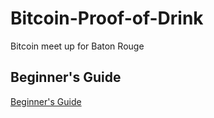 # Bitcoin-Proof-of-Drink
Bitcoin meet up for Baton Rouge

## Beginner's Guide
[Beginner's Guide](https://github.com/batonrougecryptocurrency/Bitcoin-Proof-of-Drink/blob/main/Begginers-Guide.md)
